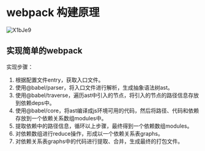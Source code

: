 # webpack 构建原理

![X1bJe9](https://zhuduanlei-1256381138.cos.ap-guangzhou.myqcloud.com/uPic/X1bJe9.jpg)

## 实现简单的webpack

实现步骤：

1. 根据配置文件entry，获取入口文件。
2. 使用@babel/parser，将入口文件进行解析，生成抽象语法树ast。
3. 使用@babel/traverse，遍历ast中引入的节点，将引入的节点的路径信息存放到依赖deps中。
4. 使用@babel/core，将ast编译成js环境可用的代码，然后将路径、代码和依赖存放到一个依赖关系数组modules中。
5. 提取依赖中的路径信息，循环以上步骤，最终得到一个依赖数组modules。
6. 对依赖数组进行reduce操作，形成以一个依赖关系表graphs。
7. 对依赖关系表graphs中的代码进行提取、合并，生成最终的打包文件。

